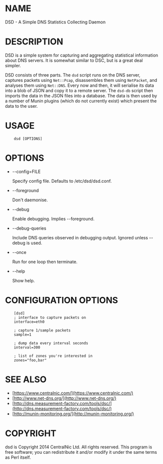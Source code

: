 # NAME

DSD - A Simple DNS Statistics Collecting Daemon

# DESCRIPTION

DSD is a simple system for capturing and aggregating statistical information
about DNS servers. It is somewhat similar to DSC, but is a great deal simpler.

DSD consists of three parts. The `dsd` script runs on the DNS server, captures
packets using `Net::Pcap`, disassembles them using `NetPacket`, and analyses
them using `Net::DNS`. Every now and then, it will serialise its data into a
blob of JSON and copy it to a remote server. The `dsd-db` script then imports
the data in the JSON files into a database. The data is then used by a number of
Munin plugins (which do not currently exist) which present the data to the user.

# USAGE

        dsd [OPTIONS]

# OPTIONS

- --config=FILE

    Specify config file. Defaults to /etc/dsd/dsd.conf.

- --foreground

    Don't daemonise.

- --debug

    Enable debugging. Implies --foreground.

- --debug-queries

    Include DNS queries observed in debugging output. Ignored unless --debug is
    used.

- --once

    Run for one loop then terminate.

- --help

    Show help.

# CONFIGURATION OPTIONS

        [dsd]
        ; interface to capture packets on
        interface=eth0

        ; capture 1/sample packets
        sample=1

        ; dump data every interval seconds
        interval=300

        ; list of zones you're interested in
        zones="foo,bar"

# SEE ALSO

- [https://www.centralnic.com/](https://www.centralnic.com/)
- [http://www.net-dns.org/](http://www.net-dns.org/)
- [http://dns.measurement-factory.com/tools/dsc/](http://dns.measurement-factory.com/tools/dsc/)
- [http://munin-monitoring.org/](http://munin-monitoring.org/)

# COPYRIGHT

dsd is Copyright 2014 CentralNic Ltd. All rights reserved. This program is free
software; you can redistribute it and/or modify it under the same terms as Perl
itself.
